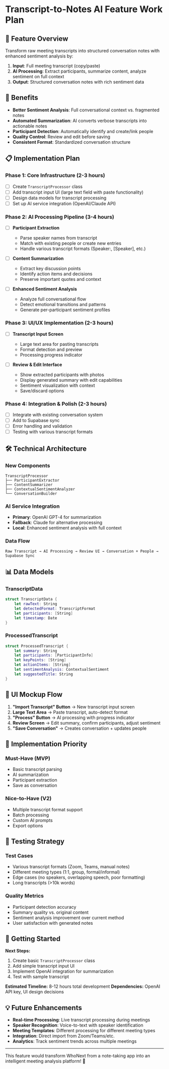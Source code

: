 # Transcript-to-Notes AI Feature Work Plan

## 🎯 Feature Overview

Transform raw meeting transcripts into structured conversation notes with enhanced sentiment analysis by:
1. **Input**: Full meeting transcript (copy/paste)
2. **AI Processing**: Extract participants, summarize content, analyze sentiment on full context
3. **Output**: Structured conversation notes with rich sentiment data

## 🚀 Benefits

- **Better Sentiment Analysis**: Full conversational context vs. fragmented notes
- **Automated Summarization**: AI converts verbose transcripts into actionable notes
- **Participant Detection**: Automatically identify and create/link people
- **Quality Control**: Review and edit before saving
- **Consistent Format**: Standardized conversation structure

## 📋 Implementation Plan

### Phase 1: Core Infrastructure (2-3 hours)
- [ ] Create `TranscriptProcessor` class
- [ ] Add transcript input UI (large text field with paste functionality)
- [ ] Design data models for transcript processing
- [ ] Set up AI service integration (OpenAI/Claude API)

### Phase 2: AI Processing Pipeline (3-4 hours)
- [ ] **Participant Extraction**
  - Parse speaker names from transcript
  - Match with existing people or create new entries
  - Handle various transcript formats (Speaker:, [Speaker], etc.)
  
- [ ] **Content Summarization**
  - Extract key discussion points
  - Identify action items and decisions
  - Preserve important quotes and context
  
- [ ] **Enhanced Sentiment Analysis**
  - Analyze full conversational flow
  - Detect emotional transitions and patterns
  - Generate per-participant sentiment profiles

### Phase 3: UI/UX Implementation (2-3 hours)
- [ ] **Transcript Input Screen**
  - Large text area for pasting transcripts
  - Format detection and preview
  - Processing progress indicator
  
- [ ] **Review & Edit Interface**
  - Show extracted participants with photos
  - Display generated summary with edit capabilities
  - Sentiment visualization with context
  - Save/discard options

### Phase 4: Integration & Polish (2-3 hours)
- [ ] Integrate with existing conversation system
- [ ] Add to Supabase sync
- [ ] Error handling and validation
- [ ] Testing with various transcript formats

## 🛠️ Technical Architecture

### New Components
```
TranscriptProcessor
├── ParticipantExtractor
├── ContentSummarizer  
├── ContextualSentimentAnalyzer
└── ConversationBuilder
```

### AI Service Integration
- **Primary**: OpenAI GPT-4 for summarization
- **Fallback**: Claude for alternative processing
- **Local**: Enhanced sentiment analysis with full context

### Data Flow
```
Raw Transcript → AI Processing → Review UI → Conversation + People → Supabase Sync
```

## 📊 Data Models

### TranscriptData
```swift
struct TranscriptData {
    let rawText: String
    let detectedFormat: TranscriptFormat
    let participants: [String]
    let timestamp: Date
}
```

### ProcessedTranscript
```swift
struct ProcessedTranscript {
    let summary: String
    let participants: [ParticipantInfo]
    let keyPoints: [String]
    let actionItems: [String]
    let sentimentAnalysis: ContextualSentiment
    let suggestedTitle: String
}
```

## 🎨 UI Mockup Flow

1. **"Import Transcript" Button** → New transcript input screen
2. **Large Text Area** → Paste transcript, auto-detect format
3. **"Process" Button** → AI processing with progress indicator
4. **Review Screen** → Edit summary, confirm participants, adjust sentiment
5. **"Save Conversation"** → Creates conversation + updates people

## 🔧 Implementation Priority

### Must-Have (MVP)
- Basic transcript parsing
- AI summarization
- Participant extraction
- Save as conversation

### Nice-to-Have (V2)
- Multiple transcript format support
- Batch processing
- Custom AI prompts
- Export options

## 🧪 Testing Strategy

### Test Cases
- Various transcript formats (Zoom, Teams, manual notes)
- Different meeting types (1:1, group, formal/informal)
- Edge cases (no speakers, overlapping speech, poor formatting)
- Long transcripts (>10k words)

### Quality Metrics
- Participant detection accuracy
- Summary quality vs. original content
- Sentiment analysis improvement over current method
- User satisfaction with generated notes

## 🚀 Getting Started

**Next Steps:**
1. Create basic `TranscriptProcessor` class
2. Add simple transcript input UI
3. Implement OpenAI integration for summarization
4. Test with sample transcript

**Estimated Timeline:** 8-12 hours total development
**Dependencies:** OpenAI API key, UI design decisions

## 💡 Future Enhancements

- **Real-time Processing**: Live transcript processing during meetings
- **Speaker Recognition**: Voice-to-text with speaker identification
- **Meeting Templates**: Different processing for different meeting types
- **Integration**: Direct import from Zoom/Teams/etc.
- **Analytics**: Track sentiment trends across multiple meetings

---

This feature would transform WhoNext from a note-taking app into an intelligent meeting analysis platform! 🎯
